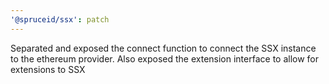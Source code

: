 ```yaml
---
'@spruceid/ssx': patch
---
```


Separated and exposed the connect function to connect the SSX instance to the ethereum provider. Also exposed the extension interface to allow for extensions to SSX
